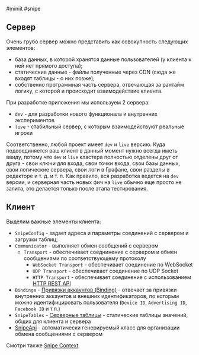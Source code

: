 #miniit #snipe 

## Сервер

Очень грубо сервер можно представить как совокупность следующих элементов:

- база данных, в которой хранятся данные пользователей (у клиента к ней нет прямого доступа);
- статические данные - файлы полученные через CDN (сюда же входят таблицы - о них позже);
- собственно программная часть сервера, отвечающая за рантайм логику, с которой и происходит взаимодействие клиента.

При разработке приложения мы используем 2 сервера:

- `dev` - для разработки нового функционала и внутренних экспериментов
- `live` - стабильный сервер, с которым взаимодействуют реальные игроки

Соответственно, любой проект имеет `dev` и `live` версию. Куда подсоединяется ваш клиент в данный момент нужно всегда иметь ввиду, потому что `dev` и `live` кластера полностью отделены друг от друга - свои ключи для входа, свои точки входа, свои базы данных, свои логические сервера, свои логи в Графане, свои разделы в редакторе и т. д. и т. п. Как правило, вся разработка ведется на `dev` версии, и серверная часть новых фич на `live` обычно еще просто не залита, это делается только после этапа тестирования.

## Клиент

Выделим важные элементы клиента:

- `SnipeConfig` - задает адреса и параметры соединений с сервером и загрузки таблиц;
- `Communicator` - выполняет обмен сообщений с сервером
    - `Transport` - обеспечивает соеднинение с сервером и обмен сообщениями по соответствующему протоколу
        - `WebSocket Transport` - обеспечивает соединение по WebSocket
        - `UDP Transport` - обеспечивает соединение по UDP Socket
        - `HTTP Transport` - обеспечивает соединение с использованием [HTTP REST API](../Advanced%20topics/HTTP%20REST%20API.md)
- `Bindings` - [Привязки аккаунтов (Binding)](../Основы/Привязки%20аккаунтов%20(Binding).md) - отвечает за привязки внутренних аккаунтов и внешних идентификаторов, по которым можно идентифицировать пользователя (`Device ID`, `Advertising ID`, `Facebook ID` и т.п.)
- `SnipeTables` - [Серверные таблицы](../Серверный%20редактор/Серверные%20таблицы.md) - статические таблицы значений, общих для клиента и сервера
- [SnipeApi](../Основы/SnipeApi.md)  - автоматически генерируемый класс для организации обмена сообщениями с сервером

Смотри также [Snipe Context](../Основы/Snipe%20Context.md)